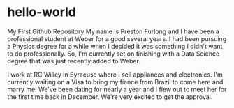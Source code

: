 # hello-world
My First Github Repository
My name is Preston Furlong and I have been a professional student at Weber for a good several years. I had been pursuing a Physics degree for a while when I decided it was something I didn't want to do professionally. So, I'm currently set on finishing with a Data Science degree that was just recently added to Weber.

I work at RC Willey in Syracuse where I sell appliances and electronics. I'm currently waiting on a Visa to bring my fiance from Brazil to come here and marry me. We've been dating for nearly a year and I flew out to meet her for the first time back in December. We're very excited to get the approval.

